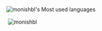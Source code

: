 ![monishbl's Most used languages](https://github-readme-stats.vercel.app/api/top-langs?username=monishbl&show_icons=true&count_private=true&theme=transparent)
<p>&nbsp;<img align="center" src="https://github-readme-stats.vercel.app/api?username=monishbl&show_icons=true&locale=en" alt="monishbl" /></p>
